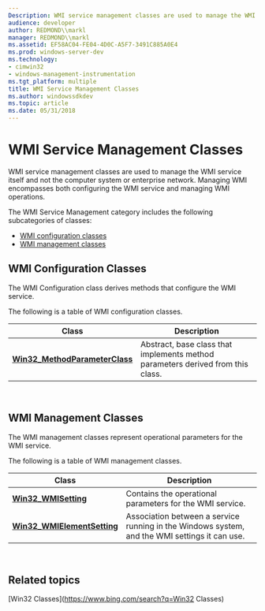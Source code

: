 ```yaml
---
Description: WMI service management classes are used to manage the WMI service itself and not the computer system or enterprise network. Managing WMI encompasses both configuring the WMI service and managing WMI operations.
audience: developer
author: REDMOND\\markl
manager: REDMOND\\markl
ms.assetid: EF58AC04-FE04-4D0C-A5F7-3491C885A0E4
ms.prod: windows-server-dev
ms.technology:
- cimwin32
- windows-management-instrumentation
ms.tgt_platform: multiple
title: WMI Service Management Classes
ms.author: windowssdkdev
ms.topic: article
ms.date: 05/31/2018
---
```


# WMI Service Management Classes

WMI service management classes are used to manage the WMI service itself and not the computer system or enterprise network. Managing WMI encompasses both configuring the WMI service and managing WMI operations.

The WMI Service Management category includes the following subcategories of classes:

-   [WMI configuration classes](#wmi-configuration-classes)
-   [WMI management classes](#wmi-management-classes)

## WMI Configuration Classes

The WMI Configuration class derives methods that configure the WMI service.

The following is a table of WMI configuration classes.



| Class                                                             | Description                                                                     |
|-------------------------------------------------------------------|---------------------------------------------------------------------------------|
| [**Win32\_MethodParameterClass**](win32-methodparameterclass.md) | Abstract, base class that implements method parameters derived from this class. |



 

## WMI Management Classes

The WMI management classes represent operational parameters for the WMI service.

The following is a table of WMI management classes.



| Class                                                       | Description                                                                                   |
|-------------------------------------------------------------|-----------------------------------------------------------------------------------------------|
| [**Win32\_WMISetting**](win32-wmisetting.md)               | Contains the operational parameters for the WMI service.                                      |
| [**Win32\_WMIElementSetting**](win32-wmielementsetting.md) | Association between a service running in the Windows system, and the WMI settings it can use. |



 

## Related topics

<dl> <dt>

[Win32 Classes](https://www.bing.com/search?q=Win32 Classes)
</dt> </dl>

 

 



